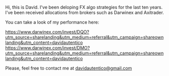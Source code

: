 Hi, this is David. I've been deloping FX algo strategies for the last ten years. I've been received allocations from brokers such as Darwinex and Axitrader.

You can take a look of my performance here:

https://www.darwinex.com/invest/DQO?utm_source=sharelanding&utm_medium=referral&utm_campaign=shareownlanding&utm_content=davidautentico
https://www.darwinex.com/invest/DMO?utm_source=sharelanding&utm_medium=referral&utm_campaign=shareownlanding&utm_content=davidautentico

Please, feel free to contact me at davidautentico@gmail.com
